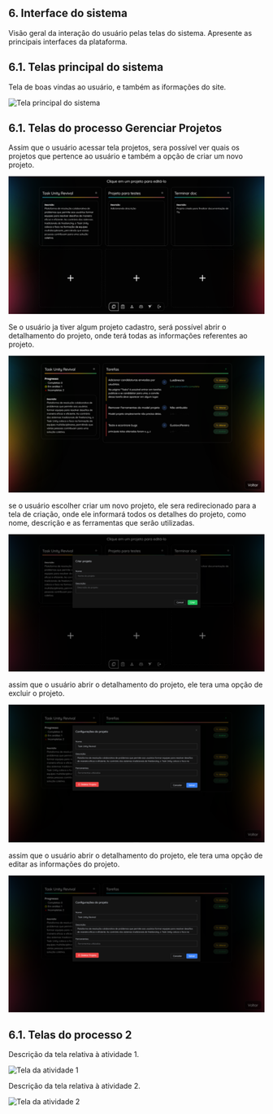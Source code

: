 
## 6. Interface do sistema

Visão geral da interação do usuário pelas telas do sistema. Apresente as principais interfaces da plataforma. 

## 6.1. Telas principal do sistema

Tela de boas vindas ao usuário, e também as iformações do site.

![Tela principal do sistema](..images/home.png)


## 6.1. Telas do processo Gerenciar Projetos

Assim que o usuário acessar tela projetos, sera possível ver quais os projetos que pertence ao usuário e também a opção de criar um novo projeto.

![Acessar tela de projetos](../images/Telas/telaProjects.PNG)

Se o usuário ja tiver algum projeto cadastro, será possível abrir o detalhamento do projeto, onde terá todas as informações referentes ao projeto.

![Acessar projeto](../images/Telas/telaAcessarProjeto.PNG)

se o usuário escolher criar um novo projeto, ele sera redirecionado para a tela de criação, onde ele informará todos os detalhes do projeto, como nome, descrição e as ferramentas que serão utilizadas.

![Criar novo projeto](../images/Telas/telaCriarProjeto.PNG)

assim que o usuário abrir o detalhamento do projeto, ele tera uma opção de excluir o projeto.

![Excluir projeto](../images/Telas/telaDeletarProjeto.PNG)

assim que o usuário abrir o detalhamento do projeto, ele tera uma opção de editar as informações do projeto.

![Editar projeto](../images/Telas/telaEditarProjeto.PNG)


## 6.1. Telas do processo 2

Descrição da tela relativa à atividade 1.

![Tela da atividade 1](images/process-2-activity-1.png)

Descrição da tela relativa à atividade 2.

![Tela da atividade 2](images/process-2-activity-2.png)


